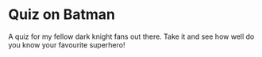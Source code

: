 # Quiz on Batman

A quiz for my fellow dark knight fans out there. Take it and see how well do you know your favourite superhero!